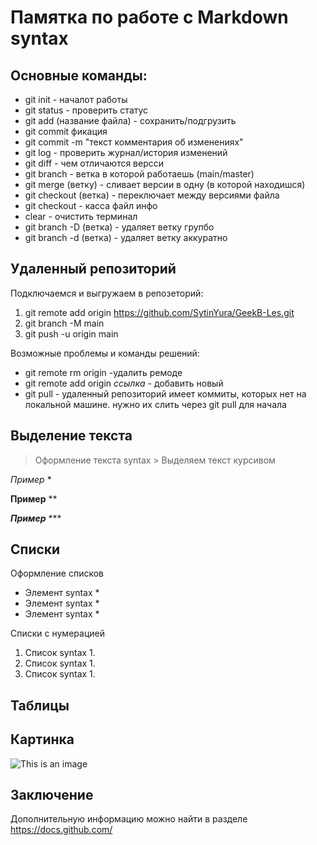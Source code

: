 # Памятка по работе с Markdown syntax

## Основные команды:
* git init - началот работы
* git status - проверить статус
* git add (название файла) - сохранить/подгрузить
* git commit фикация
* git commit -m "текст комментария об изменениях"
* git log - проверить журнал/история изменений
* git diff - чем отличаются версси
* git branch - ветка в которой работаешь (main/master)
* git merge (ветку) - сливает версии в одну (в которой находишся)
* git checkout (ветка) - переключает между версиями файла
* git checkout - касса файл инфо
* clear - очистить терминал
* git branch -D (ветка) - удаляет ветку групбо
* git branch -d (ветка) - удаляет ветку аккуратно

## Удаленный репозиторий

Подключаемся и выгружаем в репозеторий:
1. git remote add origin https://github.com/SytinYura/GeekB-Les.git
2. git branch -M main
3. git push -u origin main

Возможные проблемы и команды решений:
* git remote rm origin -удалить ремоде
* git remote add origin _ссылка_ - добавить новый
* git pull - удаленный репозиторий имеет коммиты, которых нет на локальной машине. нужно  их слить через git pull для начала



## Выделение текста

> Оформление текста syntax >
Выделяем текст курсивом

*Пример* *

**Пример** **

***Пример*** ***

## Списки
Оформление списков
* Элемент syntax *
* Элемент syntax *
* Элемент syntax *

Списки с нумерацией
1. Список syntax 1.
2. Список syntax 1.
3. Список syntax 1.


## Таблицы

## Картинка

![This is an image](https://myoctocat.com/assets/images/base-octocat.svg)

## Заключение

Дополнительную информацию можно найти в разделе https://docs.github.com/



